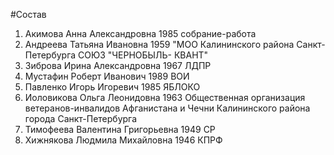 #Состав
1. Акимова Анна Александровна 1985 собрание-работа
2. Андреева Татьяна Ивановна 1959 \"МОО Калининского района Санкт-Петербурга СОЮЗ \"ЧЕРНОБЫЛЬ- КВАНТ\"
3. Зиброва Ирина Александровна 1967 ЛДПР
4. Мустафин Роберт Иванович 1989 ВОИ
5. Павленко Игорь Игоревич 1985 ЯБЛОКО
6. Иоловикова Ольга Леонидовна 1963 Общественная организация ветеранов-инвалидов Афганистана и Чечни Калининского района города Санкт-Петербурга
7. Тимофеева Валентина Григорьевна 1949 СР
8. Хижнякова Людмила Михайловна 1946 КПРФ
